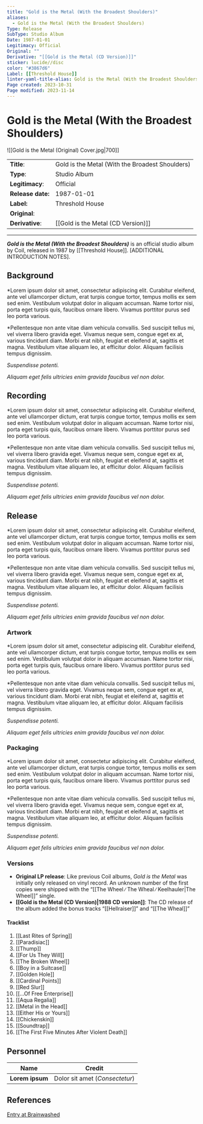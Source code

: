 ```yaml
---
title: "Gold is the Metal (With the Broadest Shoulders)"
aliases:
  - Gold is the Metal (With the Broadest Shoulders)
Type: Release  
SubType: Studio Album 
Date: 1987-01-01
Legitimacy: Official
Original: ""
Derivative: "[[Gold is the Metal (CD Version)]]"
sticker: lucide//disc
color: "#3867d6"
Label: [[Threshold House]]
linter-yaml-title-alias: Gold is the Metal (With the Broadest Shoulders)
Page created: 2023-10-31
Page modified: 2023-11-14
---
```


# Gold is the Metal (With the Broadest Shoulders)

![[Gold is the Metal (Original) Cover.jpg|700]]

|  |  |
| --- | --- |
| __Title__: | Gold is the Metal (With the Broadest Shoulders) |
| __Type__: | Studio Album |
| __Legitimacy__: | Official |
| __Release date:__ | 1987-01-01 |
| __Label:__ | Threshold House |
| __Original__: |  |
| __Derivative__: | [[Gold is the Metal (CD Version)]]

---

*__Gold is the Metal (With the Broadest Shoulders)__* is an official studio album by Coil, released in 1987 by [[Threshold House]]. [ADDITIONAL INTRODUCTION NOTES].

## Background

*Lorem ipsum dolor sit amet, consectetur adipiscing elit. Curabitur eleifend, ante vel ullamcorper dictum, erat turpis congue tortor, tempus mollis ex sem sed enim. Vestibulum volutpat dolor in aliquam accumsan. Name tortor nisi, porta eget turpis quis, faucibus ornare libero. Vivamus porttitor purus sed leo porta various.

*Pellentesque non ante vitae diam vehicula convallis. Sed suscipit tellus mi, vel viverra libero gravida eget. Vivamus neque sem, congue eget ex at, various tincidunt diam. Morbi erat nibh, feugiat et eleifend at, sagittis et magna. Vestibulum vitae aliquam leo, at efficitur dolor. Aliquam facilisis tempus dignissim.

*Suspendisse potenti.*

*Aliquam eget felis ultricies enim gravida faucibus vel non dolor.*

## Recording

*Lorem ipsum dolor sit amet, consectetur adipiscing elit. Curabitur eleifend, ante vel ullamcorper dictum, erat turpis congue tortor, tempus mollis ex sem sed enim. Vestibulum volutpat dolor in aliquam accumsan. Name tortor nisi, porta eget turpis quis, faucibus ornare libero. Vivamus porttitor purus sed leo porta various.

*Pellentesque non ante vitae diam vehicula convallis. Sed suscipit tellus mi, vel viverra libero gravida eget. Vivamus neque sem, congue eget ex at, various tincidunt diam. Morbi erat nibh, feugiat et eleifend at, sagittis et magna. Vestibulum vitae aliquam leo, at efficitur dolor. Aliquam facilisis tempus dignissim.

*Suspendisse potenti.*

*Aliquam eget felis ultricies enim gravida faucibus vel non dolor.*

## Release

*Lorem ipsum dolor sit amet, consectetur adipiscing elit. Curabitur eleifend, ante vel ullamcorper dictum, erat turpis congue tortor, tempus mollis ex sem sed enim. Vestibulum volutpat dolor in aliquam accumsan. Name tortor nisi, porta eget turpis quis, faucibus ornare libero. Vivamus porttitor purus sed leo porta various.

*Pellentesque non ante vitae diam vehicula convallis. Sed suscipit tellus mi, vel viverra libero gravida eget. Vivamus neque sem, congue eget ex at, various tincidunt diam. Morbi erat nibh, feugiat et eleifend at, sagittis et magna. Vestibulum vitae aliquam leo, at efficitur dolor. Aliquam facilisis tempus dignissim.

*Suspendisse potenti.*

*Aliquam eget felis ultricies enim gravida faucibus vel non dolor.*

### Artwork

*Lorem ipsum dolor sit amet, consectetur adipiscing elit. Curabitur eleifend, ante vel ullamcorper dictum, erat turpis congue tortor, tempus mollis ex sem sed enim. Vestibulum volutpat dolor in aliquam accumsan. Name tortor nisi, porta eget turpis quis, faucibus ornare libero. Vivamus porttitor purus sed leo porta various.

*Pellentesque non ante vitae diam vehicula convallis. Sed suscipit tellus mi, vel viverra libero gravida eget. Vivamus neque sem, congue eget ex at, various tincidunt diam. Morbi erat nibh, feugiat et eleifend at, sagittis et magna. Vestibulum vitae aliquam leo, at efficitur dolor. Aliquam facilisis tempus dignissim.

*Suspendisse potenti.*

*Aliquam eget felis ultricies enim gravida faucibus vel non dolor.*

### Packaging

*Lorem ipsum dolor sit amet, consectetur adipiscing elit. Curabitur eleifend, ante vel ullamcorper dictum, erat turpis congue tortor, tempus mollis ex sem sed enim. Vestibulum volutpat dolor in aliquam accumsan. Name tortor nisi, porta eget turpis quis, faucibus ornare libero. Vivamus porttitor purus sed leo porta various.

*Pellentesque non ante vitae diam vehicula convallis. Sed suscipit tellus mi, vel viverra libero gravida eget. Vivamus neque sem, congue eget ex at, various tincidunt diam. Morbi erat nibh, feugiat et eleifend at, sagittis et magna. Vestibulum vitae aliquam leo, at efficitur dolor. Aliquam facilisis tempus dignissim.

*Suspendisse potenti.*

*Aliquam eget felis ultricies enim gravida faucibus vel non dolor.*

### Versions

- __Original LP release__: Like previous Coil albums, *Gold is the Metal* was initially only released on vinyl record. An unknown number of the first copies were shipped with the “[[The Wheel ∕ The Wheal ∕ Keelhauler|The Wheel]]” single.
- __[[Gold is the Metal (CD Version)|1988 CD version]]__: The CD release of the album added the bonus tracks “[[Hellraiser]]” and “[[The Wheal]]”

#### Tracklist

1. [[Last Rites of Spring]]
2. [[Paradisiac]]
3. [[Thump]]
4. [[For Us They Will]]
5. [[The Broken Wheel]]
6. [[Boy in a Suitcase]]
7. [[Golden Hole]]
8. [[Cardinal Points]]
9. [[Red Slur]]
10. [[…Of Free Enterprise]]
11. [[Aqua Regalia]]
12. [[Metal in the Head]]
13. [[Either His or Yours]]
14. [[Chickenskin]]
15. [[Soundtrap]]
16. [[The First Five Minutes After Violent Death]]

## Personnel

| __Name__ |__Credit__ |
| --- | --- |
|__Lorem ipsum__|Dolor sit amet (*Consectetur*)|

## References

[Entry at Brainwashed](http://brainwashed.com/common/htdocs/discog/loci1.php?site=coil08)
